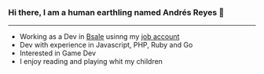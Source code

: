 ### Hi there, I am a human earthling named Andrés Reyes 👋

---

* Working as a Dev in [Bsale](https://www.bsale.cl/) usinng my [job account](https://github.com/areyes-bsale)
* Dev with experience in Javascript, PHP, Ruby and Go
* Interested in Game Dev
* I enjoy reading and playing whit my children




